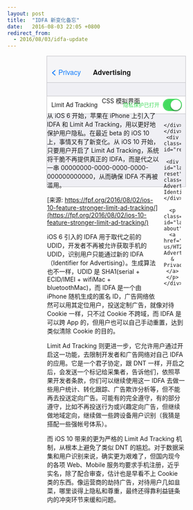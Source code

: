 ```yaml
---
layout: post
title:  "IDFA 新变化备忘"
date:   2016-08-03 22:05 +0800
redirect_from:
  - 2016/08/03/idfa-update
---
```


<div id="forfun">
    <div class="label" id="header">
        <div id="label-nav" class="blue"><b style="font-size:20px;">&lt;</b> Privacy</div>
        <div id="label-ad">Advertising</div>
        <!--<span id="label-ad">Advertising</span>-->
    </div>
    <div class="label" id="limit">
        <div id="label-title">Limit Ad Tracking</div>
        <div id="toggles">
            <input type="checkbox" name="checkbox1" id="checkbox1" class="ios-toggle" checked/>
            <label for="checkbox1" class="checkbox-label" data-off="隐私保护已关闭" data-on="隐私保护已打开"></label>
    
        </div>
    </div>
    <div class="label" id="reset">
        <div id="label-reset" class="blue">Reset Advertising Identifier...</div>
        <p class="blue" id="label-about"><a href="https://support.apple.com/en-us/HT205223">About Advertising & Privacy...</a></p>
    </div>

</div>

<style>

    .checkbox-label,*:before,*:after {
        box-sizing:border-box;
        margin:0;
        padding:0;
        /*transition*/
        -webkit-transition:.25s ease-in-out;
           -moz-transition:.25s ease-in-out;
             -o-transition:.25s ease-in-out;
                transition:.25s ease-in-out;
        outline:none;
        font-family:'Lantinghei SC','Helvetica Neue',helvetica,arial,verdana,sans-serif;
        line-height: 1em;
        letter-spacing: 0;
    }
     
    #toggles{
        float: right;
        width:40px;
        margin:8px 10px;
        text-align:center;
    }
    .ios-toggle,.ios-toggle:active{
        position:absolute;
        top:-5000px;
        height:0;
        width:0;
        opacity:0;
        border:none;
        outline:none;
    }
    
    .checkbox-label{
        display:block;
        position:relative;
        padding:10px;
        font-size:12px;
        width:100%;
        height:24px;
        /*border-radius*/
        -webkit-border-radius:18px;
           -moz-border-radius:18px;
                border-radius:18px;
        background:#f8f8f8;
        cursor:pointer;
    }
    .checkbox-label:before{
        content:'';
        display:block;
        position:absolute;
        z-index:1;
        text-indent:40px;
        height:24px;
        width:24px;
        /*border-radius*/
        -webkit-border-radius:100%;
           -moz-border-radius:100%;
                border-radius:100%;
        top:0px;
        left:0px;
        right:auto;
        text-align: right;
        background:white;
        /*box-shadow*/
        -webkit-box-shadow:0 3px 3px rgba(0,0,0,.2),0 0 0 2px #dddddd;
           -moz-box-shadow:0 3px 3px rgba(0,0,0,.2),0 0 0 2px #dddddd;
                box-shadow:0 3px 3px rgba(0,0,0,.2),0 0 0 2px #dddddd;
    }
    .checkbox-label:after{
        content:attr(data-off);
        display:block;
        position:absolute;
        z-index:0;
        top:0;
        left:-300px;
        padding:6px 10px;
        height:100%;
        width:300px;
        text-align:right;
        color:#bfbfbf;
        white-space:nowrap;
    }
    .ios-toggle:checked + .checkbox-label{
        /*box-shadow*/
        -webkit-box-shadow:inset 0 0 0 20px rgba(68,219,94,1),0 0 0 2px rgba(68,219,94,1);
           -moz-box-shadow:inset 0 0 0 20px rgba(68,219,94,1),0 0 0 2px rgba(68,219,94,1);
                box-shadow:inset 0 0 0 20px rgba(68,219,94,1),0 0 0 2px rgba(68,219,94,1);
    }
    .ios-toggle:checked + .checkbox-label:before{
        left:calc(100% - 24px);
        /*box-shadow*/
        -webkit-box-shadow:0 0 0 2px transparent,0 3px 3px rgba(0,0,0,.3);
           -moz-box-shadow:0 0 0 2px transparent,0 3px 3px rgba(0,0,0,.3);
                box-shadow:0 0 0 2px transparent,0 3px 3px rgba(0,0,0,.3);
    }
    .ios-toggle:checked + .checkbox-label:after{
        content:attr(data-on);
        left:-104px;
        text-align:right;
        position:absolute;
        width:104px;
    }
    /* GREEN CHECKBOX */
    
    #checkbox1 + .checkbox-label{
    /*box-shadow*/
    -webkit-box-shadow:inset 0 0 0 0px rgba(68,219,94,1),0 0 0 2px #dddddd;
       -moz-box-shadow:inset 0 0 0 0px rgba(68,219,94,1),0 0 0 2px #dddddd;
            box-shadow:inset 0 0 0 0px rgba(68,219,94,1),0 0 0 2px #dddddd;
    }
    #checkbox1:checked + .checkbox-label{
        /*box-shadow*/
        -webkit-box-shadow:inset 0 0 0 18px rgba(68,219,94,1),0 0 0 2px rgba(68,219,94,1);
           -moz-box-shadow:inset 0 0 0 18px rgba(68,219,94,1),0 0 0 2px rgba(68,219,94,1);
                box-shadow:inset 0 0 0 18px rgba(68,219,94,1),0 0 0 2px rgba(68,219,94,1);
    }
    #checkbox1:checked + .checkbox-label:after{
        color:rgba(68,219,94,1);
    }
    
    #forfun {
        background: #efeff4;
        height: 300px;
        width: 320px;
        margin: 15px auto;
        border: 1px solid #c3c2c7;
        padding: 0;
    }
    .label {
        background: #fff;
        height: 40px;
        margin: 30px 0;
        border-top: 1px solid #c3c2c7;
        border-bottom: 1px solid #c3c2c7;
    }
    #label-title {
        float: left;
    }
    
    #label-ad,
    #label-title,
    #label-nav,
    #label-reset,
    #label-about {
        padding: 0 10px;
        margin-top: 12px;
        font-size: 14px;
        font-family:'Helvetica Neue',helvetica,arial,verdana,sans-serif;
        line-height: 1em;
        letter-spacing: 0;
    }
    #label-about {
        font-size: 11px;
        margin-top: 25px;
    }
    #label-ad {
        font-size: 16px;
        font-weight: bold;
        text-align: left;
        padding-top: 29px;
        margin: 0;
    }
    #label-nav {
        font-size: 16px;
        padding-top: 15px;
        float: left;
        width: 86px;
        display: inline-block;
    }
    
    #header {
        background: #f5f5f7;
        margin: 0;
        border-top: none;
        height: 60px;
        width: 320px;
    }
    
    .blue {
        color: #167efb;
    }

</style>

<figcaption>CSS 模拟界面</figcaption>

从 iOS 6 开始，苹果在 iPhone 上引入了 IDFA 和 Limit Ad Tracking，用以更好地保护用户隐私。在最近 beta 的 iOS 10 上，事情又有了新变化。从 iOS 10 开始，只要用户开启了 Limit Ad Tracking，系统将干脆不再提供真正的 IDFA，而是代之以一串 00000000-0000-0000-0000-000000000000，从而确保 IDFA 不再被滥用。

[来源: https://fpf.org/2016/08/02/ios-10-feature-stronger-limit-ad-tracking/](https://fpf.org/2016/08/02/ios-10-feature-stronger-limit-ad-tracking/)

iOS 6 引入的 IDFA 用于取代之前的 UDID，开发者不再被允许获取手机的 UDID，识别用户只能通过新的 IDFA（Identifier for Advertising）。生成算法也不一样，UDID 是 SHA1(serial + ECID/IMEI + wifiMac + bluetoothMac)，而 IDFA 是一个由 iPhone 随机生成的匿名 ID，广告网络依然可以用其定位用户，投送定制广告，就像对待 Cookie 一样，只不过 Cookie 不跨域，而 IDFA 是可以跨 App 的，但用户也可以自己手动重置，达到类似清除 Cookie 的目的。

Limit Ad Tracking 则更进一步，它允许用户通过开启这一功能，去限制开发者和广告网络对自己 IDFA 的应用。它是一个君子协定，跟 DNT 一样，开启之后，会发送一个标记给采集者，告诉他们，依照苹果开发者条款，你们可以继续使用这一 IDFA 去做一些用户统计、转化跟踪、广告欺诈分析等，但不能再去投送定向广告。可能有的完全遵守，有的部分遵守，比如不再投送行为或兴趣定向广告，但继续做地域定向，继续做一些跨设备用户识别（我猜是搭配一些强帐号体系）。

而 iOS 10 带来的更为严格的 Limit Ad Tracking 机制，从根本上避免了类似 DNT 的尴尬。对于数据采集和用户识别来说，确实更为艰难了，但国内现今的各项 Web、Mobile 服务均要求手机注册，近乎实名，除了配合审查，估计也是早看不上 Cookie 类的东西。像运营商的劫持广告，对待用户几如韭菜，哪里谈得上隐私和尊重，最终还得靠利益链条内的冲突环节来缓和问题。